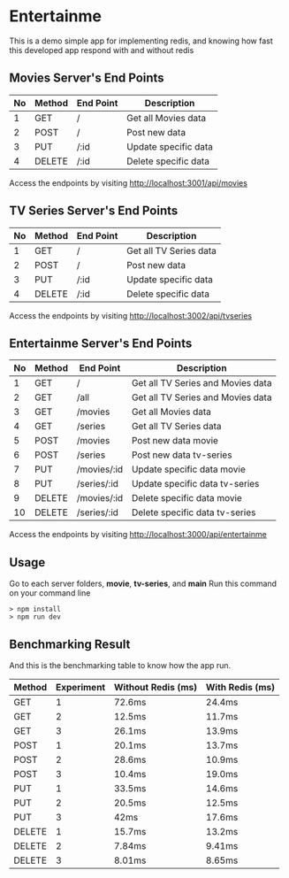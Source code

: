 # Entertainme
This is a demo simple app for implementing redis, and knowing how fast this developed app respond with and without redis

## Movies Server's End Points
| No | Method   | End Point   | Description           |
| -- | ---------|-------------|-----------------------|
| 1  | GET      | /           | Get all Movies data   |
| 2  | POST     | /           | Post new data         |
| 3  | PUT      | /:id        | Update specific data  |
| 4  | DELETE   | /:id        | Delete specific data  |

Access the endpoints by visiting [http://localhost:3001/api/movies](http://localhost:3001/api/movies)  

## TV Series Server's End Points
| No | Method | End Point		| Description							|
| -- | ------ |-------------|-------------------------|
| 1  | GET  	| / 					| Get all TV Series data	|
| 2  | POST  	| / 					| Post new data						|
| 3  | PUT 		| /:id				| Update specific data 		|
| 4  | DELETE	| /:id				| Delete specific data 		|

Access the endpoints by visiting [http://localhost:3002/api/tvseries](http://localhost:3002/api/tvseries)  

## Entertainme Server's End Points
| No | Method | End Point			| Description												|
| -- | ------ |---------------|-----------------------------------|
| 1  | GET  	| / 						| Get all TV Series and Movies data	|
| 2  | GET  	| /all 					| Get all TV Series and Movies data	|
| 3  | GET  	| /movies 			| Get all Movies data								|
| 4  | GET  	| /series 			| Get all TV Series data						|
| 5  | POST  	| /movies 			| Post new data movie								|
| 6  | POST  	| /series 			| Post new data tv-series						|
| 7  | PUT 		| /movies/:id		| Update specific data movie 				|
| 8  | PUT 		| /series/:id		| Update specific data tv-series		|
| 9  | DELETE	| /movies/:id		| Delete specific data movie 				|
| 10 | DELETE	| /series/:id		| Delete specific data tv-series		|

Access the endpoints by visiting [http://localhost:3000/api/entertainme](http://localhost:3000/api/entertainme) 

## Usage
Go to each server folders, **movie**, **tv-series**, and **main**
Run this command on your command line

	> npm install
	> npm run dev
	

## Benchmarking Result
And this is the benchmarking table to know how the app run.

| Method	| Experiment 		| Without Redis (ms) 	| With Redis (ms) |
| ------- | ------------- | ------------------- |-----------------|
| GET		 	| 1 	 					| 				72.6ms 			| 		24.4ms	 		|
| GET		 	| 2 	 					| 				12.5ms 			| 		11.7ms	 		|
| GET		 	| 3 	 					| 				26.1ms 			| 		13.9ms	 		|
| POST	 	| 1 	 					| 				20.1ms 			| 		13.7ms	 		|
| POST	 	| 2 	 					| 				28.6ms 			| 		10.9ms	 		|
| POST	 	| 3 	 					| 				10.4ms 			| 		19.0ms	 		|
| PUT		 	| 1 	 					| 				33.5ms 			| 		14.6ms	 		|
| PUT		 	| 2 	 					| 				20.5ms 			| 		12.5ms	 		|
| PUT		 	| 3 	 					| 				42ms  			| 		17.6ms	 		|
| DELETE 	| 1 	 					| 				15.7ms 			| 		13.2ms	 		|
| DELETE 	| 2 	 					| 				7.84ms 			| 		9.41ms	 		|
| DELETE 	| 3 	 					| 				8.01ms 			| 		8.65ms	 		|
